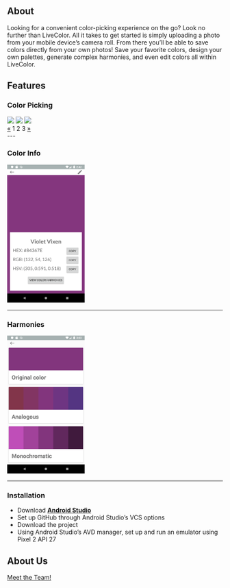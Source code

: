 
## About

Looking for a convenient color-picking experience on the go? Look no further than LiveColor. All it takes to get started is simply uploading a photo from your mobile device’s camera roll. From there you’ll be able to save colors directly from your own photos! Save your favorite colors, design your own palettes, generate complex harmonies, and even edit colors all within LiveColor.  

## Features


### Color Picking

<img class="step1" height="322" src="color_picker.gif">
<img class="step2" height="322" src="color_picker.gif">
<img class="step3" height="322" src="color_picker.gif">
<div class="center">
  <div class="pagination">
  <a href="#">&laquo;</a>
  <a id="img1" onclick="onStep1()" class="active">1</a>
  <a id="img2" onclick="onStep2()">2</a>
  <a id="img3" onclick="onStep3()">3</a>
  <a href="#">&raquo;</a>
  </div>
</div>
---

### Color Info

<img height="322" src="color_info.png">

---

### Harmonies

<img height="322" src="harmonies.png">

---

### Installation

- Download **[Android Studio](https://developer.android.com/studio)**
- Set up GitHub through Android Studio’s VCS options
- Download the project
- Using Android Studio’s AVD manager, set up and run an emulator using Pixel 2 API 27

## About Us
<a href="./credits.html">Meet the Team!</a>

<script>
 //these 3 functions switch between the 3 tutorial images
  function onStep1() {
    document.getElementById("img1").style.display = "block";
    document.getElementById("img2").style.display = "none";
    document.getElementById("img3").style.display = "none";
  }
  
  function onStep2() {
    document.getElementById("img1").style.display = "none";
    document.getElementById("img2").style.display = "block";
    document.getElementById("img3").style.display = "none";
  }
  
  function onStep3() {
    document.getElementById("img1").style.display = "none";
    document.getElementById("img2").style.display = "none";
    document.getElementById("img3").style.display = "block";
  }
</script>
